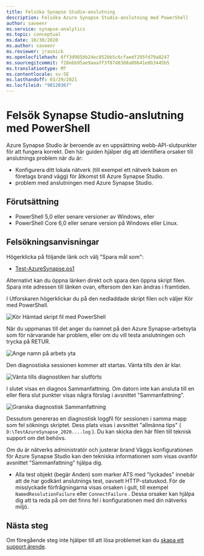 ```yaml
---
title: Felsöka Synapse Studio-anslutning
description: Felsöka Azure Synapse Studio-anslutning med PowerShell
author: saveenr
ms.service: synapse-analytics
ms.topic: conceptual
ms.date: 10/30/2020
ms.author: saveenr
ms.reviewer: jrasnick
ms.openlocfilehash: 6ff3d985bb24ec852bb5c6cfaedf295fd79a8247
ms.sourcegitcommit: f28ebb95ae9aaaff3f87d8388a09b41e0b3445b5
ms.translationtype: MT
ms.contentlocale: sv-SE
ms.lasthandoff: 03/29/2021
ms.locfileid: "98120367"
---
```

# <a name="troubleshoot-synapse-studio-connectivity-with-powershell"></a>Felsök Synapse Studio-anslutning med PowerShell

Azure Synapse Studio är beroende av en uppsättning webb-API-slutpunkter för att fungera korrekt. Den här guiden hjälper dig att identifiera orsaker till anslutnings problem när du är:
- Konfigurera ditt lokala nätverk (till exempel ett nätverk bakom en företags brand vägg) för åtkomst till Azure Synapse Studio.
- problem med anslutningen med Azure Synapse Studio.

## <a name="prerequisite"></a>Förutsättning

* PowerShell 5,0 eller senare versioner av Windows, eller
* PowerShell Core 6,0 eller senare version på Windows eller Linux.

## <a name="troubleshooting-steps"></a>Felsökningsanvisningar

Högerklicka på följande länk och välj "Spara mål som":

- [Test-AzureSynapse.ps1](https://go.microsoft.com/fwlink/?linkid=2119734)

Alternativt kan du öppna länken direkt och spara den öppna skript filen. Spara inte adressen till länken ovan, eftersom den kan ändras i framtiden.

I Utforskaren högerklickar du på den nedladdade skript filen och väljer Kör med PowerShell.

![Kör Hämtad skript fil med PowerShell](media/troubleshooting-synapse-studio-powershell/run-with-powershell.png)

När du uppmanas till det anger du namnet på den Azure Synapse-arbetsyta som för närvarande har problem, eller om du vill testa anslutningen och trycka på RETUR.

![Ange namn på arbets yta](media/troubleshooting-synapse-studio-powershell/enter-workspace-name.png)

Den diagnostiska sessionen kommer att startas. Vänta tills den är klar.

![Vänta tills diagnostiken har slutförts](media/troubleshooting-synapse-studio-powershell/wait-for-diagnosis.png)

I slutet visas en diagnos Sammanfattning. Om datorn inte kan ansluta till en eller flera slut punkter visas några förslag i avsnittet "Sammanfattning".

![Granska diagnostisk Sammanfattning](media/troubleshooting-synapse-studio-powershell/diagnosis-summary.png)

Dessutom genereras en diagnostisk loggfil för sessionen i samma mapp som fel söknings skriptet. Dess plats visas i avsnittet "allmänna tips" ( `D:\TestAzureSynapse_2020....log` ). Du kan skicka den här filen till teknisk support om det behövs.

Om du är nätverks administratör och justerar brand Väggs konfigurationen för Azure Synapse Studio kan den tekniska informationen som visas ovanför avsnittet "Sammanfattning" hjälpa dig.

* Alla test objekt (begär Anden) som marker ATS med "lyckades" innebär att de har godkänt anslutnings test, oavsett HTTP-statuskod.
 För de misslyckade förfrågningarna visas orsaken i gult, till exempel `NamedResolutionFailure` eller `ConnectFailure` . Dessa orsaker kan hjälpa dig att ta reda på om det finns fel i konfigurationen med din nätverks miljö.


## <a name="next-steps"></a>Nästa steg
Om föregående steg inte hjälper till att lösa problemet kan du [skapa ett support ärende](../sql-data-warehouse/sql-data-warehouse-get-started-create-support-ticket.md).